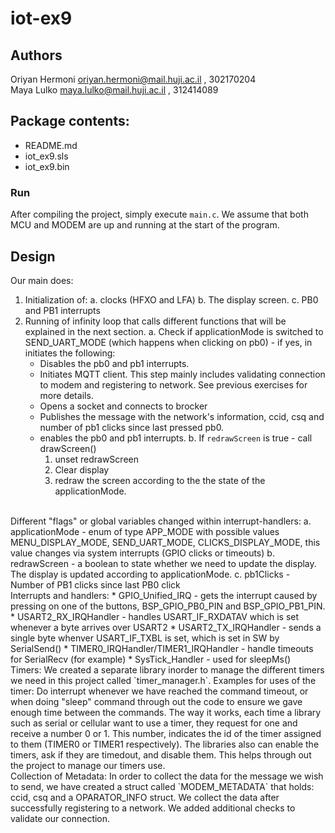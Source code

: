 # iot-ex9

## Authors
Oriyan Hermoni oriyan.hermoni@mail.huji.ac.il , 302170204<br> 
Maya Lulko maya.lulko@mail.huji.ac.il , 312414089

## Package contents:
* README.md
* iot_ex9.sls
* iot_ex9.bin


### Run
After compiling the project, simply execute `main.c`.
We assume that both MCU and MODEM are up and running at the start of the program.

## Design
Our main does:
 1. Initialization of:
  a. clocks (HFXO and LFA)
  b. The display screen.
  c. PB0 and PB1 interrupts
 2. Running of infinity loop that calls different functions that will be explained in the next section.
    a. Check if applicationMode is switched to SEND_UART_MODE (which happens when clicking on pb0) - if yes, in initiates the following:
	- Disables the pb0 and pb1 interrupts.
	- Initiates MQTT client. This step mainly includes validating connection to modem and registering to network. See previous exercises for more details.
	- Opens a socket and connects to brocker
	- Publishes the message with the network's information, ccid, csq and number of pb1 clicks since last pressed pb0.
	- enables the pb0 and pb1 interrupts.
    b. If `redrawScreen` is true - call drawScreen()
        1. unset redrawScreen
        2. Clear display
        3. redraw the screen according to the the state of the applicationMode.

<br>
Different "flags" or global variables changed within interrupt-handlers:
 a. applicationMode - enum of type APP_MODE with possible values MENU_DISPLAY_MODE, SEND_UART_MODE, CLICKS_DISPLAY_MODE, this value changes via system interrupts (GPIO clicks or timeouts)
 b. redrawScreen - a boolean to state whether we need to update the display. The display is updated according to applicationMode.
 c. pb1Clicks - Number of PB1 clicks since last PB0 click

<br>
Interrupts and handlers:
* GPIO_Unified_IRQ - gets the interrupt caused by pressing on one of the buttons, BSP_GPIO_PB0_PIN and BSP_GPIO_PB1_PIN.
* USART2_RX_IRQHandler - handles USART_IF_RXDATAV which is set whenever a byte arrives over USART2
* USART2_TX_IRQHandler - sends a single byte whenver USART_IF_TXBL is set, which is set in SW by SerialSend()
* TIMER0_IRQHandler/TIMER1_IRQHandler - handle timeouts for SerialRecv (for example)
* SysTick_Handler - used for sleepMs()
<br>
Timers:
We created a separate library inorder to manage the different timers we need in this project called `timer_manager.h`.
Examples for uses of the timer: Do interrupt whenever we have reached the command timeout, or when doing "sleep" command through out the code to ensure we gave enough time between the commands.
The way it works, each time a library such as serial or cellular want to use a timer, they request for one and receive a number 0 or 1.
This number, indicates the id of the timer assigned to them (TIMER0 or TIMER1 respectively). The libraries also can enable the timers, ask if they are timedout, and disable them.
This helps through out the project to manage our timers use. 
<br>
Collection of Metadata:
In order to collect the data for the message we wish to send, we have created a struct called `MODEM_METADATA` that holds: ccid, csq and a OPARATOR_INFO struct.
We collect the data after successfully registering to a network. We added additional checks to validate our connection.

 
